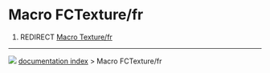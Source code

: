 # Macro FCTexture/fr
1.  REDIRECT [Macro Texture/fr](Macro_Texture/fr.md)



---
![](images/Right_arrow.png) [documentation index](../README.md) > Macro FCTexture/fr
